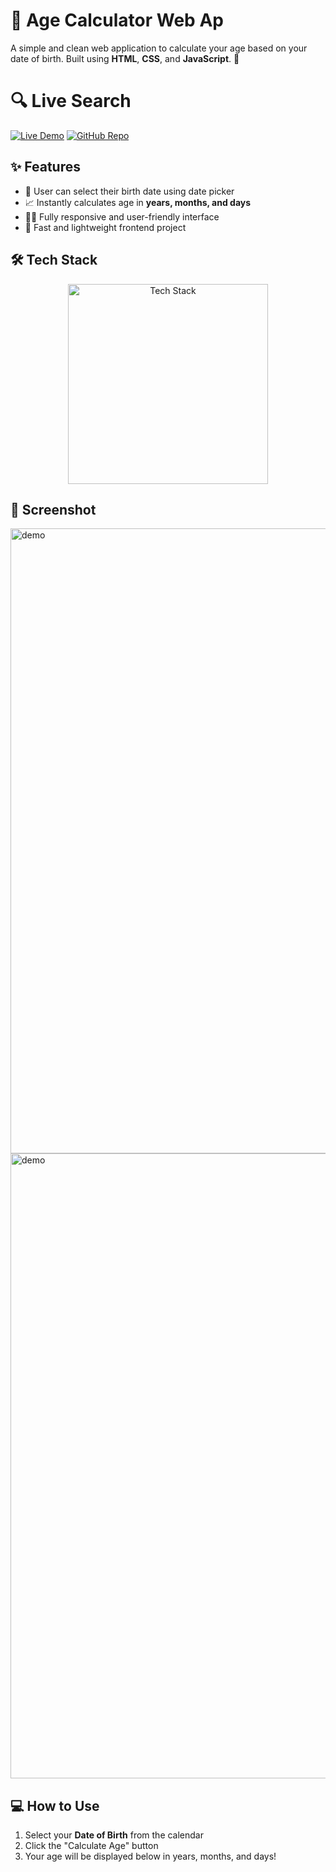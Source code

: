 # 🧮 Age Calculator Web Ap

A simple and clean web application to calculate your age based on your date of birth. Built using **HTML**, **CSS**, and **JavaScript**. 🌟

# 🔍 Live Search 

[![Live Demo](https://img.shields.io/badge/🚀_Live_Demo-00C7B7?style=for-the-badge&logo=netlify&logoColor=white)](https://age-01.netlify.app/)
[![GitHub Repo](https://img.shields.io/badge/💻_Source_Code-181717?style=for-the-badge&logo=github&logoColor=white)](https://github.com/amdadislam01/Age-generator-app)

## ✨ Features

- 📅 User can select their birth date using date picker
- 📈 Instantly calculates age in **years, months, and days**
- 🧑‍💻 Fully responsive and user-friendly interface
- 🚀 Fast and lightweight frontend project

## 🛠️ Tech Stack

<p align="center">
  <img src="https://skillicons.dev/icons?i=html,css,js,netlify,github" alt="Tech Stack" width="320"/>
</p>


## 📸 Screenshot

  <img src="https://i.postimg.cc/fRn5jcHc/screenshot-2025-07-17-11-28-21.png" alt="demo" width="1000"/>
</br>
  <img src="https://i.postimg.cc/sfMtTJJq/screenshot-2025-07-17-11-28-49.png" alt="demo" width="1000"/>


## 💻 How to Use

1. Select your **Date of Birth** from the calendar
2. Click the "Calculate Age" button
3. Your age will be displayed below in years, months, and days!


